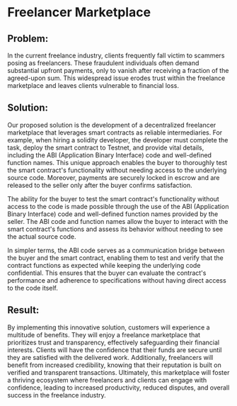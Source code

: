 # Freelancer Marketplace

## Problem:
In the current freelance industry, clients frequently fall victim to scammers posing as freelancers. These fraudulent individuals often demand substantial upfront payments, only to vanish after receiving a fraction of the agreed-upon sum. This widespread issue erodes trust within the freelance marketplace and leaves clients vulnerable to financial loss.

## Solution:
Our proposed solution is the development of a decentralized freelancer marketplace that leverages smart contracts as reliable intermediaries. For example, when hiring a solidity developer, the developer must complete the task, deploy the smart contract to Testnet, and provide vital details, including the ABI (Application Binary Interface) code and well-defined function names. This unique approach enables the buyer to thoroughly test the smart contract's functionality without needing access to the underlying source code. Moreover, payments are securely locked in escrow and are released to the seller only after the buyer confirms satisfaction.

The ability for the buyer to test the smart contract's functionality without access to the code is made possible through the use of the ABI (Application Binary Interface) code and well-defined function names provided by the seller. The ABI code and function names allow the buyer to interact with the smart contract's functions and assess its behavior without needing to see the actual source code.

In simpler terms, the ABI code serves as a communication bridge between the buyer and the smart contract, enabling them to test and verify that the contract functions as expected while keeping the underlying code confidential. This ensures that the buyer can evaluate the contract's performance and adherence to specifications without having direct access to the code itself.

## Result:
By implementing this innovative solution, customers will experience a multitude of benefits. They will enjoy a freelance marketplace that prioritizes trust and transparency, effectively safeguarding their financial interests. Clients will have the confidence that their funds are secure until they are satisfied with the delivered work. Additionally, freelancers will benefit from increased credibility, knowing that their reputation is built on verified and transparent transactions. Ultimately, this marketplace will foster a thriving ecosystem where freelancers and clients can engage with confidence, leading to increased productivity, reduced disputes, and overall success in the freelance industry.
